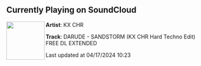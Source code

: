 ## Currently Playing on SoundCloud

[<img align="left" width="100" src="https://i1.sndcdn.com/artworks-vZQL46hWpCDyWobN-8JdwJQ-t500x500.jpg">](https://soundcloud.com/kxchr/darude-sandstorm-kx-chr-hard-techno-edit?in=saxurn/sets/tmp/)

**Artist**: KX CHR 

**Track**: DARUDE - SANDSTORM (KX CHR Hard Techno Edit) FREE DL EXTENDED

Last updated at 04/17/2024 10:23
